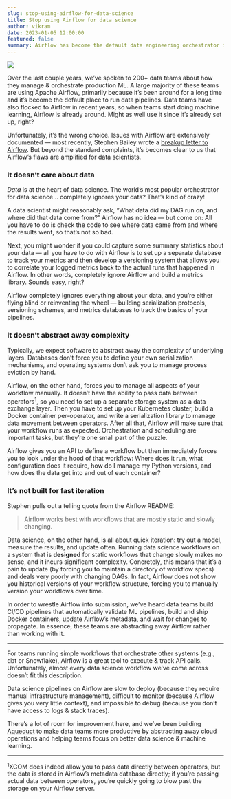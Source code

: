 ```yaml
---
slug: stop-using-airflow-for-data-science
title: Stop using Airflow for data science
author: vikram
date: 2023-01-05 12:00:00
featured: false
summary: Airflow has become the default data engineering orchestrator in recent years, and data science teams have inherited it. Unfortunately, Airflow wasn't designed for machine learning workflows — using Airflow for ML results in significant overhead and tech debt.
---
```


<img src="/blog/stop-using-airflow-for-data-science/meme.png">

Over the last couple years, we’ve spoken to 200+ data teams about how they manage & orchestrate production ML. A large majority of these teams are using Apache Airflow, primarily because it’s been around for a long time and it’s become the default place to run data pipelines. Data teams have also flocked to Airflow in recent years, so when teams start doing machine learning, Airflow is already around. Might as well use it since it’s already set up, right?

Unfortunately, it’s the wrong choice. Issues with Airflow are extensively documented — most recently, Stephen Bailey wrote a [breakup letter to Airflow](https://stkbailey.substack.com/p/airflows-problem). But beyond the standard complaints, it’s becomes clear to us that Airflow’s flaws are amplified for data scientists. 

### **It doesn’t care about data**

*Data* is at the heart of data science. The world’s most popular orchestrator for data science… completely ignores your data? That’s kind of crazy! 

A data scientist might reasonably ask, “What data did my DAG run on, and where did that data come from?” Airflow has no idea — but come on: All you have to do is check the code to see where data came from and where the results went, so that’s not so bad. 

Next, you might wonder if you could capture some summary statistics about your data — all you have to do with Airflow is to set up a separate database to track your metrics and then develop a versioning system that allows you to correlate your logged metrics back to the actual runs that happened in Airflow. In other words, completely ignore Airflow and build a metrics library. Sounds easy, right? 

Airflow completely ignores everything about your data, and you’re either flying blind or reinventing the wheel — building serialization protocols, versioning schemes, and metrics databases to track the basics of your pipelines.

### It doesn’t abstract away complexity

Typically, we expect software to abstract away the complexity of underlying layers. Databases don’t force you to define your own serialization mechanisms, and operating systems don’t ask you to manage process eviction by hand. 

Airflow, on the other hand, forces you to manage all aspects of your workflow manually. It doesn’t have the ability to pass data between operators<sup>1</sup>, so you need to set up a separate storage system as a data exchange layer. Then you have to set up your Kubernetes cluster, build a Docker container per-operator, and write a serialization library to manage data movement between operators. After all that, Airflow will make sure that your workflow runs as expected. Orchestration and scheduling are important tasks, but they’re one small part of the puzzle. 

Airflow gives you an API to define a workflow but then immediately forces you to look under the hood of that workflow: Where does it run, what configuration does it require, how do I manage my Python versions, and how does the data get into and out of each container?

### It’s not built for fast iteration

Stephen pulls out a telling quote from the Airflow README:

> Airflow works best with workflows that are mostly static and slowly changing.

Data science, on the other hand, is all about quick iteration: try out a model, measure the results, and update often. Running data science workflows on a system that is ********designed******** for static workflows that change slowly makes no sense, and it incurs significant complexity. Concretely, this means that it’s a pain to update (by forcing you to maintain a directory of workflow specs) and deals very poorly with changing DAGs. In fact, Airflow does not show you historical versions of your workflow structure, forcing you to manually version your workflows over time.

In order to wrestle Airflow into submission, we’ve heard data teams build CI/CD pipelines that automatically validate ML pipelines, build and ship Docker containers, update Airflow’s metadata, and wait for changes to propagate. In essence, these teams are abstracting away Airflow rather than working with it.

---

For teams running simple workflows that orchestrate other systems (e.g., dbt or Snowflake), Airflow is a great tool to execute & track API calls. Unfortunately, almost every data science workflow we’ve come across doesn’t fit this description. 

Data science pipelines on Airflow are slow to deploy (because they require manual infrastructure management), difficult to monitor (because Airflow gives you very little context), and impossible to debug (because you don’t have access to logs & stack traces). 

There’s a lot of room for improvement here, and we’ve been building [Aqueduct](https://github.com/aqueducthq/aqueduct) to make data teams more productive by abstracting away cloud operations and helping teams focus on better data science & machine learning. 

---

<sup>1</sup>XCOM does indeed allow you to pass data directly between operators, but the data is stored in Airflow’s metadata database directly; if you’re passing actual data between operators, you’re quickly going to blow past the storage on your Airflow server.